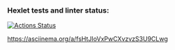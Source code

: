 ### Hexlet tests and linter status:
[![Actions Status](https://github.com/denyadeho/frontend-project-46/workflows/hexlet-check/badge.svg)](https://github.com/denyadeho/frontend-project-46/actions)

https://asciinema.org/a/fsHtJIoVxPwCXvzvzS3U9CLwg

